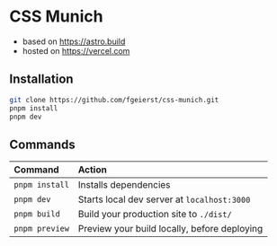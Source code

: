 # CSS Munich

- based on https://astro.build
- hosted on https://vercel.com

## Installation

```bash
git clone https://github.com/fgeierst/css-munich.git
pnpm install
pnpm dev
```


## Commands

| Command                   | Action                                           |
| :------------------------ | :----------------------------------------------- |
| `pnpm install`            | Installs dependencies                            |
| `pnpm dev`                | Starts local dev server at `localhost:3000`      |
| `pnpm build`              | Build your production site to `./dist/`          |
| `pnpm preview`            | Preview your build locally, before deploying     |
